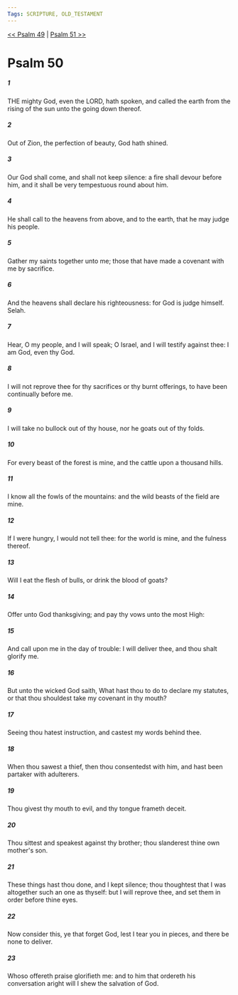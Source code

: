 ```yaml
---
Tags: SCRIPTURE, OLD_TESTAMENT
---
```


[<< Psalm 49](OLD_TESTAMENT/19_Psalms/Psalm_49.md) | [Psalm 51 >>](OLD_TESTAMENT/19_Psalms/Psalm_51.md)

# Psalm 50

##### 1

THE mighty God, even the LORD, hath spoken, and called the earth from the rising of the sun unto the going down thereof.

##### 2

Out of Zion, the perfection of beauty, God hath shined.

##### 3

Our God shall come, and shall not keep silence: a fire shall devour before him, and it shall be very tempestuous round about him.

##### 4

He shall call to the heavens from above, and to the earth, that he may judge his people.

##### 5

Gather my saints together unto me; those that have made a covenant with me by sacrifice.

##### 6

And the heavens shall declare his righteousness: for God is judge himself. Selah.

##### 7

Hear, O my people, and I will speak; O Israel, and I will testify against thee: I am God, even thy God.

##### 8

I will not reprove thee for thy sacrifices or thy burnt offerings, to have been continually before me.

##### 9

I will take no bullock out of thy house, nor he goats out of thy folds.

##### 10

For every beast of the forest is mine, and the cattle upon a thousand hills.

##### 11

I know all the fowls of the mountains: and the wild beasts of the field are mine.

##### 12

If I were hungry, I would not tell thee: for the world is mine, and the fulness thereof.

##### 13

Will I eat the flesh of bulls, or drink the blood of goats?

##### 14

Offer unto God thanksgiving; and pay thy vows unto the most High:

##### 15

And call upon me in the day of trouble: I will deliver thee, and thou shalt glorify me.

##### 16

But unto the wicked God saith, What hast thou to do to declare my statutes, or that thou shouldest take my covenant in thy mouth?

##### 17

Seeing thou hatest instruction, and castest my words behind thee.

##### 18

When thou sawest a thief, then thou consentedst with him, and hast been partaker with adulterers.

##### 19

Thou givest thy mouth to evil, and thy tongue frameth deceit.

##### 20

Thou sittest and speakest against thy brother; thou slanderest thine own mother's son.

##### 21

These things hast thou done, and I kept silence; thou thoughtest that I was altogether such an one as thyself: but I will reprove thee, and set them in order before thine eyes.

##### 22

Now consider this, ye that forget God, lest I tear you in pieces, and there be none to deliver.

##### 23

Whoso offereth praise glorifieth me: and to him that ordereth his conversation aright will I shew the salvation of God.
